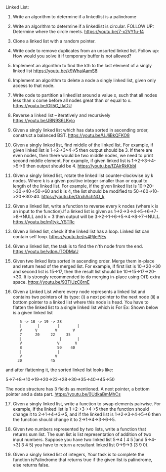 Linked List:

1. Write an algorithm to determine if a linkedlist is a palindrome 

2. Write an algorithm to determine if a linkedlist is circular. FOLLOW UP: Determine where the circle meets. 
https://youtu.be/7-x2VY1u-f4
3. Clone a linked list with a random pointer. 

4. Write code to remove duplicates from an unsorted linked list. Follow up: How would you solve it if temporary buffer is not allowed? 

5. Implement an algorithm to find the kth to the last element of a singly linked list 
https://youtu.be/k9WhaiAamS8

6. Implement an algorithm to delete a node a singly linked list, given only access to that node. 

7. Write code to partition a linkedlist around a value x, such that all nodes less than x come before all nodes great than or equal to x.   
https://youtu.be/Oll5G_tIaDU

8. Reverse a linked list – iteratively and recursively 
https://youtu.be/JBN9S6LKylo

9. Given a singly linked list which has data sorted in ascending order, construct a balanced BST. https://youtu.be/UJliBkQFKO8

10. Given a singly linked list, find middle of the linked list. For example, if given linked list is 1->2->3>4->5 then output should be 3.  If there are even nodes, then there would be two middle nodes, we need to print second middle element. For example, if given linked list is 1->2->3->4->5->6 then output should be 4. 
 https://youtu.be/fZAirRkKbbI
 
11. Given a singly linked list, rotate the linked list counter-clockwise by k nodes. Where k is a given positive integer smaller than or equal to length of the linked list. For example, if the given linked list is 10->20->30->40->50->60 and k is 4, the list should be modified to 50->60->10->20->30>40. 
https://youtu.be/OrxhAchNO_k
 
12. Given a linked list, write a function to reverse every k nodes (where k is an input to the function).If a linked list is given as 1->2->3->4->5->6->7->8->NULL and k = 3 then output will be 3->2->1->6->5->4->8->7->NULL. 
 https://youtu.be/m1tyk_YSTRc
 
13. Given a linked list, check if the linked list has a loop. Linked list can contain self loop. 
https://youtu.be/rs4RjlePjEs
 
14. Given a linked list, the task is to find the n'th node from the end.  
https://youtu.be/vdpnJTODMaU
 
15. Given two linked lists sorted in ascending order. Merge them in-place and return head of the merged list.   For example, if first list is 10->20->30 and second list is 15->17, then the result list should be 10->15->17->20->30. It is strongly recommended to do merging in-place using O(1) extra space. 
https://youtu.be/93TIUzC8rnE
 
16. Given a Linked List where every node represents a linked list and contains two pointers of its type: 
(i) a next pointer to the next node 
(ii) a bottom pointer to a linked list where this node is head. 
You have to flatten the linked list to a single linked list which is 
For Ex: Shown below is a given linked list 
 
           5 -> 10 -> 19 -> 28        
           |       |        |        |        
           V      V        V       V        
           7      20     22     35        
           |                 |       |        
           V                V       V        
           8                50    40        
           |                |        
           V               V        
          30             45 
 
and after flattening it, the sorted linked list looks like: 
 
 5->7->8->10->19->20->22->28->30->35->40->45->50 

 
The  node structure has 3 fields as mentioned. A next pointer, a bottom pointer and a data part. 
https://youtu.be/0UdkaBmMhCs

17. Given a singly linked list, write a function to swap elements pairwise. For example, if the linked list is 1->2->3->4->5 then the function should change it to 2->1->4->3->5, and if the linked list is 1->2->3->4->5->6 then the function should change it to 2->1->4->3->6->5. 

18. Given two numbers represented by two lists, write a function that returns sum list. The sum list is list representation of addition of two input numbers. Suppose you have two linked list 5->4 ( 4 5 )and 5->4->3( 3 4 5) you have to return  a resultant linked list 0->9->3 (3 9 0). 
 
19. Given a singly linked list of integers, Your task is to complete the function isPalindrome that returns true if the given list is palindrome, else returns false. 
